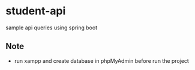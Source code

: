# student-api
sample api queries using spring boot

## Note

- run xampp and create database in phpMyAdmin before run the project
